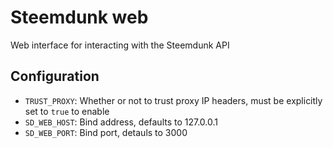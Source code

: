 # Steemdunk web

Web interface for interacting with the Steemdunk API

## Configuration

* `TRUST_PROXY`: Whether or not to trust proxy IP headers, must be explicitly set to `true` to enable
* `SD_WEB_HOST`: Bind address, defaults to 127.0.0.1
* `SD_WEB_PORT`: Bind port, detauls to 3000
